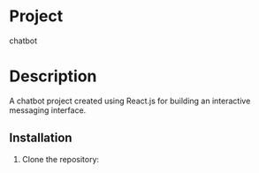 # Project
chatbot

# Description
A chatbot project created using React.js for building an interactive messaging interface.

## Installation 
1. Clone the repository:
